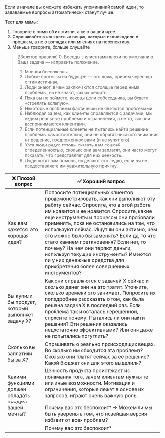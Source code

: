 Если в начале вы сможете избежать упоминаний самой идеи , то задаваемые вопросы автоматически станут лучше.

Тест для мамы:
1. Говорите с ними об их жизни, а не о вашей идее.
2. Спрашивайте о конкретных вещах, которые происходили в прошлом, а не о взглядах или мнениях на перспективу.
3. Меньше говорите, больше слушайте

> [!Золотое правило]
> 0. Беседы с клиентами плохи по умолчанию. Ваша задача — исправить положение.
> 1. Мнения бесполезны.
> 2. Любые прогнозы на будущее — это ложь, причем чересчур оптимистичная.
> 3. Люди знают, в чем заключаются стоящие перед ними проблемы, но не знают, как их решить.
> 4. Пока вы не поймете, каковы цели собеседника, вы будете «стрелять вслепую».
> 5. Некоторые проблемы фактически не являются проблемами.
> 6. Наблюдая за тем, как клиенты справляются с задачами, мы видим реальные проблемы и ограничения, а не то, как они воспринимаются клиентами.
> 7. Если потенциальные клиенты не пытались найти решение проблемы самостоятельно, они не обратят никакого внимания на решение, предложенное вами (и не купят его).
> 8. Хотя люди редко готовы сказать вам со всей определенностью, сколько они вам заплатят, они часто могут показать, что представляет для них ценность.
> 9. Люди хотят вам помочь, но делают это редко, если вы не предоставляете им уважительную причину.

| ❌ Плохой вопрос                                       | ✅ Хороший вопрос                                                                                                                                                                                                                                                                                                                                                                                                                                                                                                                           |
| ----------------------------------------------------- | ------------------------------------------------------------------------------------------------------------------------------------------------------------------------------------------------------------------------------------------------------------------------------------------------------------------------------------------------------------------------------------------------------------------------------------------------------------------------------------------------------------------------------------------ |
| Как вам кажется, это хорошая идея?                    | Попросите потенциальных клиентов продемонстрировать, как они выполняют эту работу сейчас. Спросите, что в этой работе им нравится и не нравится. Спросите, какие еще инструменты и процессы они пробовали применять, пока не остановились на том, что используют сейчас. Ищут ли они активно, чем это можно было бы заменить? Если да, то что стало камнем преткновения? Если нет, то почему? На чем они теряют деньги, используя текущие инструменты? Имеются ли у них денежные средства для приобретения более совершенных инструментов? |
| Вы купили бы продукт, который выполняет задачу Х?     | Как они справляются с задачей Х сейчас и сколько денег они на это тратят. Уточните, сколько времени это занимает. Попросите их поподробнее рассказать о том, как была решена задача Х в последний раз. Если проблема так и осталась нерешенной, спросите почему. Пытались ли они найти решения? Эти решения оказались недостаточно эффективными? Или они даже не попытались погуглить?                                                                                                                                                     |
| Сколько вы заплатили бы за Х?                         | Спрашивать о реально происходящих вещах. Во сколько им обходится эта проблема? Сколько они платят сейчас за ее решение? Какой бюджет они для этого выделили?                                                                                                                                                                                                                                                                                                                                                                               |
| Какими функциями должен обладать продукт вашей мечты? | Ценность продукта проистекает из понимания того, зачем клиентам нужны те или иные возможности. Мотивация и ограничения, которые лежат в основе их запросов, играют очень важную роль.<br><br>Почему вас это беспокоит? $\rightarrow$ Можем ли мы быть уверены в том, что новейшая версия избавит от всех проблем?                                                                                                                                                                                                                          |
|                                                       | Почему вас это беспокоит?                                                                                                                                                                                                                                                                                                                                                                                                                                                                                                                  |




